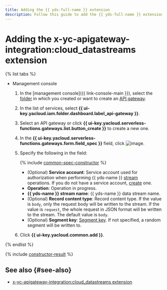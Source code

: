 ```yaml
---
title: Adding the {{ yds-full-name }} extension
description: Follow this guide to add the {{ yds-full-name }} extension using the specification constructor.
---
```


# Adding the x-yc-apigateway-integration:cloud_datastreams extension

{% list tabs %}

- Management console

   1. In the [management console]({{ link-console-main }}), select the [folder](../../../resource-manager/concepts/resources-hierarchy.md#folder) in which you created or want to create an [API gateway](../../concepts/index.md).
   1. In the list of services, select **{{ ui-key.yacloud.iam.folder.dashboard.label_api-gateway }}**.
   1. Select an API gateway or click **{{ ui-key.yacloud.serverless-functions.gateways.list.button_create }}** to create a new one.
   1. In the **{{ ui-key.yacloud.serverless-functions.gateways.form.field_spec }}** field, click ![image](../../../_assets/api-gateway/spec-constructor/cloud-datastreams.svg).
   1. Specify the following in the field:

      {% include [common-spec-constructor](../../../_includes/api-gateway/common-spec-constructor.md) %}

      * (Optional) **Service account**: Service account used for authorization when performing {{ yds-name }} [stream](../../../data-streams/concepts/glossary.md#stream-concepts) operations. If you do not have a service account, [create](../../../iam/operations/sa/create.md) one.
      * **Operation**: Operation in progress.
      * **{{ yds-name }} stream name**: {{ yds-name }} data stream name.
      * (Optional) **Record content type**: Record content type. If the value is `body`, only the request body will be written to the stream. If the value is `request`, the whole request in JSON format will be written to the stream. The default value is `body`.
      * (Optional) **Segment key**: [Segment key](../../../data-streams/concepts/partition-keys.md). If not specified, a random segment will be written to.
   1. Click **{{ ui-key.yacloud.common.add }}**.

{% endlist %}

{% include [constructor-result](../../../_includes/api-gateway/constructor-result.md) %}

## See also {#see-also}

* [x-yc-apigateway-integration:cloud_datastreams extension](../../concepts/extensions/datastreams.md)
